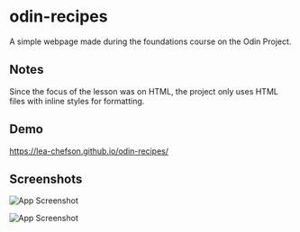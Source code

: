 
# odin-recipes

A simple webpage made during the foundations course on the Odin Project.




##  Notes

Since the focus of the lesson was on HTML, the project only uses HTML files with inline styles for formatting.
## Demo

https://lea-chefson.github.io/odin-recipes/


## Screenshots

![App Screenshot](https://i.ibb.co/x2GY3XG/screencapture-127-0-0-1-5500-odin-recipes-index-html-2023-03-31-03-32-51.png)

![App Screenshot](https://i.ibb.co/wpfhknD/screencapture-127-0-0-1-5500-odin-recipes-recipes-pad-see-ew-html-2023-04-02-01-27-05.png)


